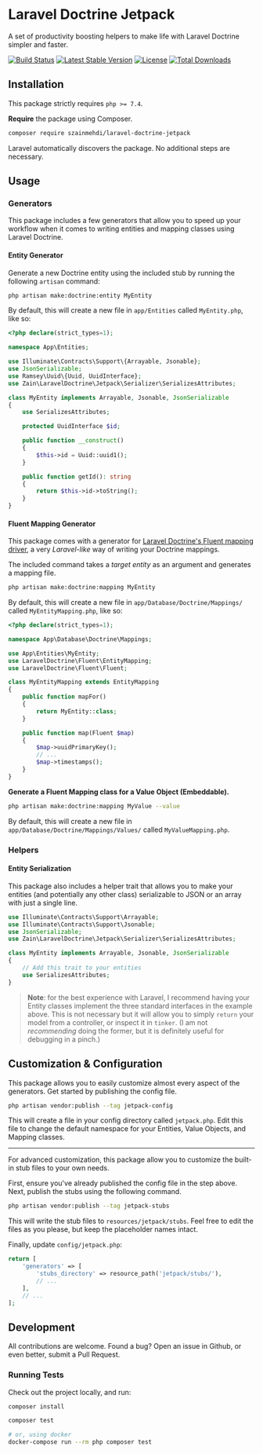 # Laravel Doctrine Jetpack

A set of productivity boosting helpers to make life with Laravel Doctrine simpler and faster.

[![Build Status](https://github.com/szainmehdi/laravel-doctrine-jetpack/workflows/Tests/badge.svg)](https://github.com/szainmehdi/laravel-doctrine-jetpack/actions?query=workflow%3ATests)
[![Latest Stable Version](https://poser.pugx.org/zain/laravel-doctrine-jetpack/v/stable)](https://packagist.org/packages/zain/laravel-doctrine-jetpack)
[![License](https://poser.pugx.org/zain/laravel-doctrine-jetpack/license)](https://packagist.org/packages/zain/laravel-doctrine-jetpack)
[![Total Downloads](https://poser.pugx.org/zain/laravel-doctrine-jetpack/downloads)](https://packagist.org/packages/zain/laravel-doctrine-jetpack)

## Installation

This package strictly requires `php >= 7.4`.

**Require** the package using Composer.

```bash
composer require szainmehdi/laravel-doctrine-jetpack
```

Laravel automatically discovers the package. No additional steps are necessary.

## Usage

### Generators

This package includes a few generators that allow you to speed up your workflow when it comes to writing entities and mapping classes using Laravel Doctrine.

#### Entity Generator

Generate a new Doctrine entity using the included stub by running the following `artisan` command:

```bash
php artisan make:doctrine:entity MyEntity
```

By default, this will create a new file in `app/Entities` called `MyEntity.php`, like so:

```php
<?php declare(strict_types=1);

namespace App\Entities;

use Illuminate\Contracts\Support\{Arrayable, Jsonable};
use JsonSerializable;
use Ramsey\Uuid\{Uuid, UuidInterface};
use Zain\LaravelDoctrine\Jetpack\Serializer\SerializesAttributes;

class MyEntity implements Arrayable, Jsonable, JsonSerializable
{
    use SerializesAttributes;

    protected UuidInterface $id;

    public function __construct()
    {
        $this->id = Uuid::uuid1();
    }

    public function getId(): string
    {
        return $this->id->toString();
    }
}
```

#### Fluent Mapping Generator

This package comes with a generator for [Laravel Doctrine's Fluent mapping driver](http://laraveldoctrine.org/docs/1.4/fluent), a very _Laravel-like_ way of writing your Doctrine mappings. 

The included command takes a _target entity_ as an argument and generates a mapping file.

```bash
php artisan make:doctrine:mapping MyEntity
```

By default, this will create a new file in `app/Database/Doctrine/Mappings/` called `MyEntityMapping.php`, like so:

```php
<?php declare(strict_types=1);

namespace App\Database\Doctrine\Mappings;

use App\Entities\MyEntity;
use LaravelDoctrine\Fluent\EntityMapping;
use LaravelDoctrine\Fluent\Fluent;

class MyEntityMapping extends EntityMapping
{
    public function mapFor()
    {
        return MyEntity::class;
    }

    public function map(Fluent $map)
    {
        $map->uuidPrimaryKey();
        // ...
        $map->timestamps();
    }
}
```

**Generate a Fluent Mapping class for a Value Object (Embeddable).**

```bash
php artisan make:doctrine:mapping MyValue --value
```

By default, this will create a new file in `app/Database/Doctrine/Mappings/Values/` called `MyValueMapping.php`. 

### Helpers

#### Entity Serialization

This package also includes a helper trait that allows you to make your entities (and potentially any other class) serializable to JSON or an array with just a single line.

```php
use Illuminate\Contracts\Support\Arrayable;
use Illuminate\Contracts\Support\Jsonable;
use JsonSerializable;
use Zain\LaravelDoctrine\Jetpack\Serializer\SerializesAttributes;

class MyEntity implements Arrayable, Jsonable, JsonSerializable
{
    // Add this trait to your entities
    use SerializesAttributes;
}
```

> **Note**: for the best experience with Laravel, I recommend having your Entity classes implement the three standard interfaces in the example above. This is not necessary but it will allow you to simply `return` your model from a controller, or inspect it in `tinker`. (I am not _recommending_ doing the former, but it is definitely useful for debugging in a pinch.)

## Customization & Configuration

This package allows you to easily customize almost every aspect of the generators. Get started by publishing 
the config file.

```bash
php artisan vendor:publish --tag jetpack-config
```

This will create a file in your config directory called `jetpack.php`. Edit this file to change the default
namespace for your Entities, Value Objects, and Mapping classes.

--- 

For advanced customization, this package allow you to customize the built-in stub files to your own needs.

First, ensure you've already published the config file in the step above. Next, publish the
stubs using the following command.

```bash
php artisan vendor:publish --tag jetpack-stubs
```

This will write the stub files to `resources/jetpack/stubs`. Feel free to edit the files as you please, but keep the 
placeholder names intact.

Finally, update `config/jetpack.php`:

```php
return [
    'generators' => [
        'stubs_directory' => resource_path('jetpack/stubs/'),
        // ...
    ],
    // ...
];
``` 

## Development

All contributions are welcome. Found a bug? Open an issue in Github, or even better, submit a Pull Request.

### Running Tests
Check out the project locally, and run:

```bash
composer install

composer test

# or, using docker
docker-compose run --rm php composer test
```
